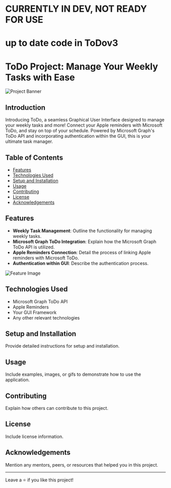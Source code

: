 # CURRENTLY IN DEV, NOT READY FOR USE
# up to date code in ToDov3




# ToDo Project: Manage Your Weekly Tasks with Ease

![Project Banner](link-to-banner-image)

## Introduction
Introducing ToDo, a seamless Graphical User Interface designed to manage your weekly tasks and more! Connect your Apple reminders with Microsoft ToDo, and stay on top of your schedule. Powered by Microsoft Graph's ToDo API and incorporating authentication within the GUI, this is your ultimate task manager.

## Table of Contents
- [Features](#features)
- [Technologies Used](#technologies-used)
- [Setup and Installation](#setup-and-installation)
- [Usage](#usage)
- [Contributing](#contributing)
- [License](#license)
- [Acknowledgements](#acknowledgements)

## Features
- **Weekly Task Management**: Outline the functionality for managing weekly tasks.
- **Microsoft Graph ToDo Integration**: Explain how the Microsoft Graph ToDo API is utilized.
- **Apple Reminders Connection**: Detail the process of linking Apple reminders with Microsoft ToDo.
- **Authentication within GUI**: Describe the authentication process.

![Feature Image](link-to-feature-image)

## Technologies Used
- Microsoft Graph ToDo API
- Apple Reminders
- Your GUI Framework
- Any other relevant technologies

## Setup and Installation
Provide detailed instructions for setup and installation.

## Usage
Include examples, images, or gifs to demonstrate how to use the application.

## Contributing
Explain how others can contribute to this project.

## License
Include license information.

## Acknowledgements
Mention any mentors, peers, or resources that helped you in this project.

---

Leave a ⭐️ if you like this project!
